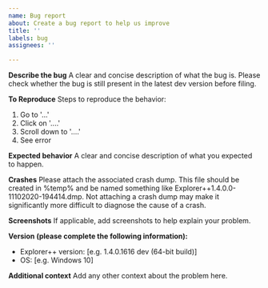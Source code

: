 ```yaml
---
name: Bug report
about: Create a bug report to help us improve
title: ''
labels: bug
assignees: ''

---
```


**Describe the bug**
A clear and concise description of what the bug is. Please check whether the bug is still present in the latest dev version before filing.

**To Reproduce**
Steps to reproduce the behavior:
1. Go to '...'
2. Click on '....'
3. Scroll down to '....'
4. See error

**Expected behavior**
A clear and concise description of what you expected to happen.

**Crashes**
Please attach the associated crash dump. This file should be created in %temp% and be named something like Explorer++1.4.0.0-11102020-194414.dmp. Not attaching a crash dump may make it significantly more difficult to diagnose the cause of a crash.

**Screenshots**
If applicable, add screenshots to help explain your problem.

**Version (please complete the following information):**
 - Explorer++ version: [e.g. 1.4.0.1616 dev (64-bit build)]
 - OS: [e.g. Windows 10]

**Additional context**
Add any other context about the problem here.
